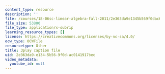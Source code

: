 ```yaml
---
content_type: resource
description: ''
file: /courses/18-06sc-linear-algebra-fall-2011/2e363da9e1345b569f0dac0141917bec_HgC1l_6ySkc.vtt
file_size: 53800
file_type: application/x-subrip
learning_resource_types: []
license: https://creativecommons.org/licenses/by-nc-sa/4.0/
ocw_type: OCWFile
resourcetype: Other
title: 3play caption file
uid: 2e363da9-e134-5b56-9f0d-ac0141917bec
video_metadata:
  youtube_id: null
---
```

